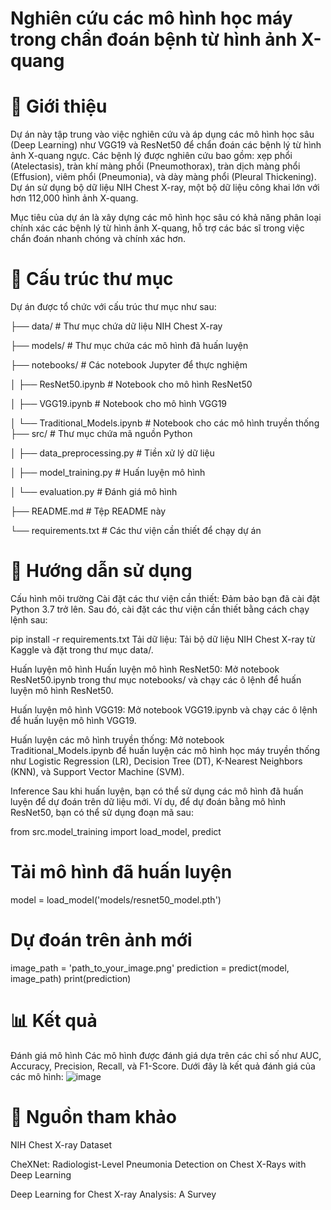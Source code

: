 # Nghiên cứu các mô hình học máy trong chẩn đoán bệnh từ hình ảnh X-quang
# 📌 Giới thiệu
Dự án này tập trung vào việc nghiên cứu và áp dụng các mô hình học sâu (Deep Learning) như VGG19 và ResNet50 để chẩn đoán các bệnh lý từ hình ảnh X-quang ngực. Các bệnh lý được nghiên cứu bao gồm: xẹp phổi (Atelectasis), tràn khí màng phổi (Pneumothorax), tràn dịch màng phổi (Effusion), viêm phổi (Pneumonia), và dày màng phổi (Pleural Thickening). Dự án sử dụng bộ dữ liệu NIH Chest X-ray, một bộ dữ liệu công khai lớn với hơn 112,000 hình ảnh X-quang.

Mục tiêu của dự án là xây dựng các mô hình học sâu có khả năng phân loại chính xác các bệnh lý từ hình ảnh X-quang, hỗ trợ các bác sĩ trong việc chẩn đoán nhanh chóng và chính xác hơn.

# 📂 Cấu trúc thư mục
Dự án được tổ chức với cấu trúc thư mục như sau:

├── data/                    # Thư mục chứa dữ liệu NIH Chest X-ray

├── models/                  # Thư mục chứa các mô hình đã huấn luyện

├── notebooks/               # Các notebook Jupyter để thực nghiệm

│   ├── ResNet50.ipynb       # Notebook cho mô hình ResNet50

│   ├── VGG19.ipynb          # Notebook cho mô hình VGG19

│   └── Traditional_Models.ipynb  # Notebook cho các mô hình truyền thống
├── src/                     # Thư mục chứa mã nguồn Python

│   ├── data_preprocessing.py  # Tiền xử lý dữ liệu

│   ├── model_training.py    # Huấn luyện mô hình

│   └── evaluation.py        # Đánh giá mô hình

├── README.md                # Tệp README này

└── requirements.txt         # Các thư viện cần thiết để chạy dự án

# 📜 Hướng dẫn sử dụng
Cấu hình môi trường
Cài đặt các thư viện cần thiết:
Đảm bảo bạn đã cài đặt Python 3.7 trở lên. Sau đó, cài đặt các thư viện cần thiết bằng cách chạy lệnh sau:

pip install -r requirements.txt
Tải dữ liệu:
Tải bộ dữ liệu NIH Chest X-ray từ Kaggle và đặt trong thư mục data/.

Huấn luyện mô hình
Huấn luyện mô hình ResNet50:
Mở notebook ResNet50.ipynb trong thư mục notebooks/ và chạy các ô lệnh để huấn luyện mô hình ResNet50.

Huấn luyện mô hình VGG19:
Mở notebook VGG19.ipynb và chạy các ô lệnh để huấn luyện mô hình VGG19.

Huấn luyện các mô hình truyền thống:
Mở notebook Traditional_Models.ipynb để huấn luyện các mô hình học máy truyền thống như Logistic Regression (LR), Decision Tree (DT), K-Nearest Neighbors (KNN), và Support Vector Machine (SVM).

Inference
Sau khi huấn luyện, bạn có thể sử dụng các mô hình đã huấn luyện để dự đoán trên dữ liệu mới. Ví dụ, để dự đoán bằng mô hình ResNet50, bạn có thể sử dụng đoạn mã sau:

from src.model_training import load_model, predict

# Tải mô hình đã huấn luyện
model = load_model('models/resnet50_model.pth')

# Dự đoán trên ảnh mới
image_path = 'path_to_your_image.png'
prediction = predict(model, image_path)
print(prediction)
# 📊 Kết quả
Đánh giá mô hình
Các mô hình được đánh giá dựa trên các chỉ số như AUC, Accuracy, Precision, Recall, và F1-Score. Dưới đây là kết quả đánh giá của các mô hình:
![image](https://github.com/user-attachments/assets/dc33041e-f173-4764-8c8c-9267046e717d)
# 🔗 Nguồn tham khảo
NIH Chest X-ray Dataset

CheXNet: Radiologist-Level Pneumonia Detection on Chest X-Rays with Deep Learning

Deep Learning for Chest X-ray Analysis: A Survey
